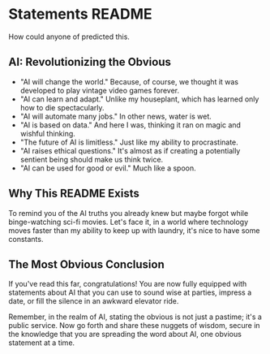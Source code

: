 # Statements README
How could anyone of predicted this. 

## AI: Revolutionizing the Obvious

- "AI will change the world." Because, of course, we thought it was developed to play vintage video games forever.
- "AI can learn and adapt." Unlike my houseplant, which has learned only how to die spectacularly.
- "AI will automate many jobs." In other news, water is wet.
- "AI is based on data." And here I was, thinking it ran on magic and wishful thinking.
- "The future of AI is limitless." Just like my ability to procrastinate.
- "AI raises ethical questions." It's almost as if creating a potentially sentient being should make us think twice.
- "AI can be used for good or evil." Much like a spoon.

## Why This README Exists

To remind you of the AI truths you already knew but maybe forgot while binge-watching sci-fi movies. Let's face it, in a world where technology moves faster than my ability to keep up with laundry, it's nice to have some constants.

## The Most Obvious Conclusion

If you've read this far, congratulations! You are now fully equipped with statements about AI that you can use to sound wise at parties, impress a date, or fill the silence in an awkward elevator ride.

Remember, in the realm of AI, stating the obvious is not just a pastime; it's a public service. Now go forth and share these nuggets of wisdom, secure in the knowledge that you are spreading the word about AI, one obvious statement at a time.
